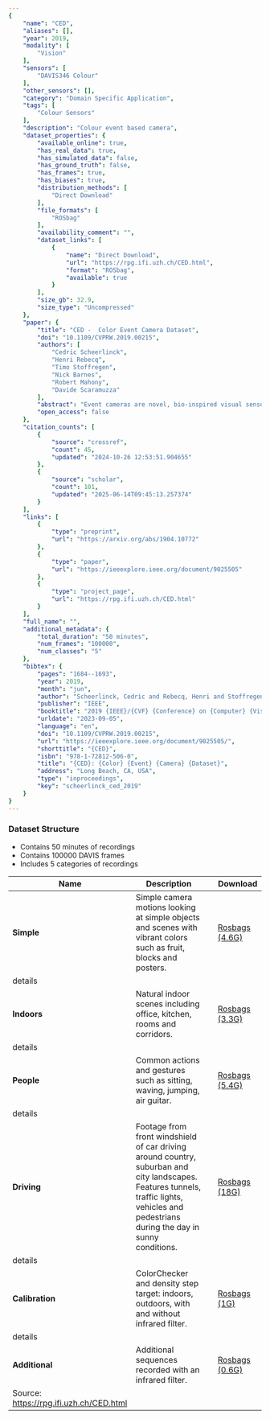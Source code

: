 ```yaml
---
{
    "name": "CED",
    "aliases": [],
    "year": 2019,
    "modality": [
        "Vision"
    ],
    "sensors": [
        "DAVIS346 Colour"
    ],
    "other_sensors": [],
    "category": "Domain Specific Application",
    "tags": [
        "Colour Sensors"
    ],
    "description": "Colour event based camera",
    "dataset_properties": {
        "available_online": true,
        "has_real_data": true,
        "has_simulated_data": false,
        "has_ground_truth": false,
        "has_frames": true,
        "has_biases": true,
        "distribution_methods": [
            "Direct Download"
        ],
        "file_formats": [
            "ROSbag"
        ],
        "availability_comment": "",
        "dataset_links": [
            {
                "name": "Direct Download",
                "url": "https://rpg.ifi.uzh.ch/CED.html",
                "format": "ROSbag",
                "available": true
            }
        ],
        "size_gb": 32.9,
        "size_type": "Uncompressed"
    },
    "paper": {
        "title": "CED -  Color Event Camera Dataset",
        "doi": "10.1109/CVPRW.2019.00215",
        "authors": [
            "Cedric Scheerlinck",
            "Henri Rebecq",
            "Timo Stoffregen",
            "Nick Barnes",
            "Robert Mahony",
            "Davide Scaramuzza"
        ],
        "abstract": "Event cameras are novel, bio-inspired visual sensors, whose pixels output asynchronous and independent timestamped spikes at local intensity changes, called \u2018events\u2019. Event cameras offer advantages over conventional framebased cameras in terms of latency, high dynamic range (HDR) and temporal resolution. Until recently, event cameras have been limited to outputting events in the intensity channel, however, recent advances have resulted in the development of color event cameras, such as the ColorDAVIS346. In this work, we present and release the \ufb01rst Color Event Camera Dataset (CED), containing 50 minutes of footage with both color frames and events. CED features a wide variety of indoor and outdoor scenes, which we hope will help drive forward event-based vision research. We also present an extension of the event camera simulator ESIM [1] that enables simulation of color events. Finally, we present an evaluation of three state-of-the-art image reconstruction methods that can be used to convert the ColorDAVIS346 into a continuous-time, HDR, color video camera to visualise the event stream, and for use in downstream vision applications.",
        "open_access": false
    },
    "citation_counts": [
        {
            "source": "crossref",
            "count": 45,
            "updated": "2024-10-26 12:53:51.904655"
        },
        {
            "source": "scholar",
            "count": 101,
            "updated": "2025-06-14T09:45:13.257374"
        }
    ],
    "links": [
        {
            "type": "preprint",
            "url": "https://arxiv.org/abs/1904.10772"
        },
        {
            "type": "paper",
            "url": "https://ieeexplore.ieee.org/document/9025505"
        },
        {
            "type": "project_page",
            "url": "https://rpg.ifi.uzh.ch/CED.html"
        }
    ],
    "full_name": "",
    "additional_metadata": {
        "total_duration": "50 minutes",
        "num_frames": "100000",
        "num_classes": "5"
    },
    "bibtex": {
        "pages": "1684--1693",
        "year": 2019,
        "month": "jun",
        "author": "Scheerlinck, Cedric and Rebecq, Henri and Stoffregen, Timo and Barnes, Nick and Mahony, Robert and Scaramuzza, Davide",
        "publisher": "IEEE",
        "booktitle": "2019 {IEEE}/{CVF} {Conference} on {Computer} {Vision} and {Pattern} {Recognition} {Workshops} ({CVPRW})",
        "urldate": "2023-09-05",
        "language": "en",
        "doi": "10.1109/CVPRW.2019.00215",
        "url": "https://ieeexplore.ieee.org/document/9025505/",
        "shorttitle": "{CED}",
        "isbn": "978-1-72812-506-0",
        "title": "{CED}: {Color} {Event} {Camera} {Dataset}",
        "address": "Long Beach, CA, USA",
        "type": "inproceedings",
        "key": "scheerlinck_ced_2019"
    }
}
---
```


### Dataset Structure

- Contains 50 minutes of recordings
- Contains 100000 DAVIS frames
- Includes 5 categories of recordings

| **Name**                                | **Description**                                                                                                                                                                           |     | **Download**                                                                       |
| --------------------------------------- | ----------------------------------------------------------------------------------------------------------------------------------------------------------------------------------------- | --- | ---------------------------------------------------------------------------------- |
| **Simple**                              | Simple camera motions looking at simple objects and scenes with vibrant colors such as fruit, blocks and posters.                                                                         |     | [Rosbags (4.6G)](https://rpg.ifi.uzh.ch/datasets/CED/CED_simple.zip)               |
| details                                 |                                                                                                                                                                                           |     |                                                                                    |
| **Indoors**                             | Natural indoor scenes including office, kitchen, rooms and corridors.                                                                                                                     |     | [Rosbags (3.3G)](https://rpg.ifi.uzh.ch/datasets/CED/CED_indoors.zip)              |
| details                                 |                                                                                                                                                                                           |     |                                                                                    |
| **People**                              | Common actions and gestures such as sitting, waving, jumping, air guitar.                                                                                                                 |     | [Rosbags (5.4G)](https://rpg.ifi.uzh.ch/datasets/CED/CED_people.zip)               |
| details                                 |                                                                                                                                                                                           |     |                                                                                    |
| **Driving**                             | Footage from front windshield of car driving around country, suburban and city landscapes. Features tunnels, traffic lights, vehicles and pedestrians during the day in sunny conditions. |     | [Rosbags (18G)](https://rpg.ifi.uzh.ch/datasets/CED/CED_driving.zip)               |
| details                                 |                                                                                                                                                                                           |     |                                                                                    |
| **Calibration**                         | ColorChecker and density step target: indoors, outdoors, with and without infrared filter.                                                                                                |     | [Rosbags (1G)](https://rpg.ifi.uzh.ch/datasets/CED/CED_calibration.zip)            |
| details                                 |                                                                                                                                                                                           |     |                                                                                    |
| **Additional**                          | Additional sequences recorded with an infrared filter.                                                                                                                                    |     | [Rosbags (0.6G)](https://rpg.ifi.uzh.ch/datasets/CED/CED_additional_IR_filter.zip) |
| Source: https://rpg.ifi.uzh.ch/CED.html |                                                                                                                                                                                           |     |                                                                                    |
